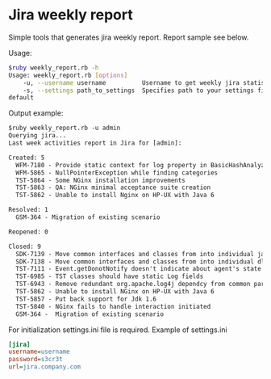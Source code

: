 Jira weekly report
===========================

Simple tools that generates jira weekly report. Report sample see below.

Usage:
```sh
$ruby weekly_report.rb -h
Usage: weekly_report.rb [options]
    -u, --username username          Username to get weekly jira statistic on
    -s, --settings path_to_settings  Specifies path to your settings file. Not mandatory. settings.ini used by
default

```

Output example:
```txt
$ruby weekly_report.rb -u admin
Querying jira...
Last week activities report in Jira for [admin]:

Created: 5
  WFM-7180 - Provide static context for log property in BasicHashAnalyzer 
  WFM-5865 - NullPointerException while finding categories
  TST-5864 - Some NGinx installation improvements
  TST-5863 - QA: NGinx minimal acceptance suite creation
  TST-5862 - Unable to install Nginx on HP-UX with Java 6

Resolved: 1
  GSM-364 - Migration of existing scenario

Reopened: 0

Closed: 9
  SDK-7139 - Move common interfaces and classes from into individual jar
  SDK-7138 - Move common interfaces and classes from into individual dll
  TST-7111 - Event.getDonotNotify doesn't indicate about agent's state
  TST-6985 - TST classes should have static Log fields
  TST-6943 - Remove redundant org.apache.log4j dependcy from common part
  TST-5862 - Unable to install NGinx on HP-UX with Java 6
  TST-5857 - Put back support for Jdk 1.6
  TST-5840 - NGinx fails to handle interaction initiated
  GSM-364 -  Migration of existing scenario
```

For initialization settings.ini file is required. Example of settings.ini
```ini
[jira]
username=username
password=s3cr3t
url=jira.company.com
```
